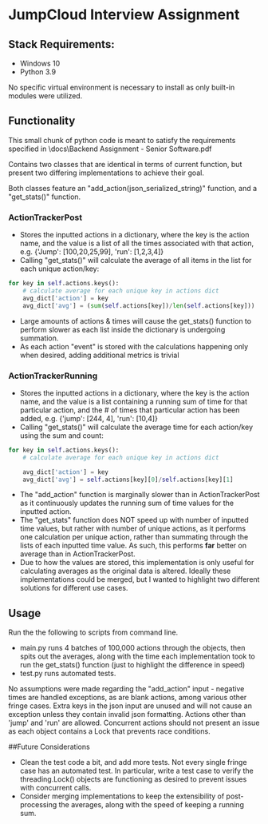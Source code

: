 # JumpCloud Interview Assignment

## Stack Requirements:
- Windows 10
- Python 3.9

No specific virtual environment is necessary to install as only built-in modules were utilized.

## Functionality
This small chunk of python code is meant to satisfy the requirements specified
in \docs\Backend Assignment - Senior Software.pdf

Contains two classes that are identical in terms of current function, but present two differing
implementations to achieve their goal.

Both classes feature an "add_action(json_serialized_string)" function, and a "get_stats()" function.

### ActionTrackerPost
- Stores the inputted actions in a dictionary, where the key is the action name, and the value
is a list of all the times associated with that action, e.g. {'Jump': [100,20,25,99], 'run': [1,2,3,4]}
- Calling "get_stats()" will calculate the average of all items in the list for each unique action/key:
```python
for key in self.actions.keys():
    # calculate average for each unique key in actions dict
    avg_dict['action'] = key
    avg_dict['avg'] = (sum(self.actions[key])/len(self.actions[key]))
```
- Large amounts of actions & times will cause the get_stats() function to perform slower as each list inside the
dictionary is undergoing summation.
- As each action "event" is stored with the calculations happening only when desired, adding additional
metrics is trivial

### ActionTrackerRunning
- Stores the inputted actions in a dictionary, where the key is the action name, and the value
is a list containing a running sum of time for that particular action, and the # of times that particular
action has been added, e.g. {'jump': [244, 4], 'run': [10,4]}
- Calling "get_stats()" will calculate the average time for each action/key using the sum and
count:
```python
for key in self.actions.keys():
    # calculate average for each unique key in actions dict

    avg_dict['action'] = key
    avg_dict['avg'] = self.actions[key][0]/self.actions[key][1]
```
- The "add_action" function is marginally slower than in ActionTrackerPost as it continuously updates
the running sum of time values for the inputted action. 
- The "get_stats" function does NOT speed up with number of inputted time values, but rather with number of unique
actions, as it performs one calculation per unique action, rather than summating through the lists of each
inputted time value. As such, this performs **far** better on average than in ActionTrackerPost.
- Due to how the values are stored, this implementation is only useful for calculating averages as the
original data is altered.  Ideally these implementations could be merged, but I wanted to highlight two
different solutions for different use cases.

## Usage
Run the the following to scripts from command line. 

- main.py runs 4 batches of 100,000 actions through the objects, then spits out the averages, along with
the time each implementation took to run the get_stats() function (just to highlight the difference in speed)
- test.py runs automated tests.

No assumptions were made regarding the "add_action" input - negative times are handled exceptions, as are blank actions,
among various other fringe cases.  Extra keys in the json input are unused and will not cause an exception unless
they contain invalid json formatting.  Actions other than 'jump' and 'run' are allowed.  Concurrent actions
should not present an issue as each object contains a Lock that prevents race conditions.

##Future Considerations
- Clean the test code a bit, and add more tests. Not every single fringe case has an automated test. In particular,
write a test case to verify the threading.Lock() objects are functioning as desired to prevent issues with concurrent
calls.
- Consider merging implementations to keep the extensibility of post-processing the averages, along with
the speed of keeping a running sum.







